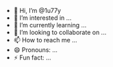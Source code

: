 - 👋 Hi, I’m @1u77y
- 👀 I’m interested in ...
- 🌱 I’m currently learning ...
- 💞️ I’m looking to collaborate on ...
- 📫 How to reach me ...
- 😄 Pronouns: ...
- ⚡ Fun fact: ...

<!---
1u77y/1u77y is a ✨ special ✨ repository because its `README.md` (this file) appears on your GitHub profile.
You can click the Preview link to take a look at your changes.
--->
